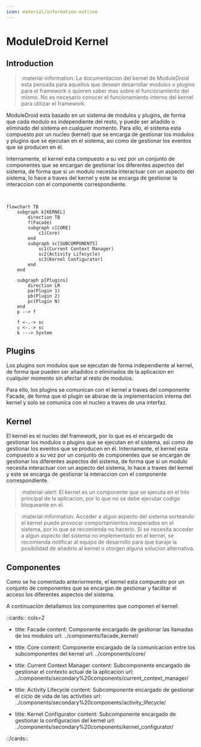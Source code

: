 ```yaml
---
icon: material/information-outline
---
```


# ModuleDroid Kernel

## Introduction

> :material-information: La documentacion del kernel de ModuleDroid esta pensada para aquellos
> que desean desarrollar modulos o plugins para el framework o quieren saber mas sobre el
> funcionamiento del mismo. No es necesario conocer el funcionamiento interno del kernel
> para utilizar el framework.

ModuleDroid esta basado en un sistema de modulos y plugins, de forma que cada modulo
es independiente del resto, y puede ser añadido o eliminado del sistema en cualquier momento.
Para ello, el sistema esta compuesto por un nucleo (kernel) que se encarga de gestionar
los modulos y plugins que se ejecutan en el sistema, asi como de gestionar los eventos
que se producen en él. 

Internamente, el kernel esta compuesto a su vez por un conjunto de componentes que se encargan
de gestionar los diferentes aspectos del sistema, de forma que si un modulo necesita interactuar
con un aspecto del sistema, lo hace a traves del kernel y este se encarga de gestionar la
interaccion con el componente correspondiente.

<br/>

```mermaid
flowchart TB
    subgraph k[KERNEL]
        direction TB
        f(Facade)
        subgraph c[CORE]
            c1(Core)
        end
        subgraph sc[SUBCOMPONENTS]
            sc1(Current Context Manager)
            sc2(Activity Lifecycle)
            sc3(Kernel Configurator)
        end
    end
    
    subgraph p[Plugins]
        direction LR
        pa(Plugin 1) 
        pb(Plugin 2)
        pc(Plugin N)
    end
    p --> f
    
    f <-.-> sc
    c <-.-> sc
    k ---> System

```

[//]: # (todo añadir los nuevos componentes a los subcomponentes del kernel)


## Plugins
Los plugins son modulos que se ejecutan de forma independiente al kernel, de forma que
pueden ser añadidos o eliminados de la aplicacion en cualquier momento sin afectar al resto
de modulos. 

Para ello, los plugins se comunican con el kernel a traves del componente Facade, de 
forma que el plugin se absrae de la implementacion interna del kernel y solo se comunica
con el nucleo a traves de una interfaz.

## Kernel
El kernel es el nucleo del framework, por lo que es el encargado de gestionar los modulos o plugins
que se ejecutan en el sistema, asi como de gestionar los eventos que se producen en él.
Internamente, el kernel esta compuesto a su vez por un conjunto de componentes que se encargan de
gestionar los diferentes aspectos del sistema, de forma que si un modulo necesita interactuar
con un aspecto del sistema, lo hace a traves del kernel y este se encarga de gestionar la
interaccion con el componente correspondiente.

> :material-alert: El kernel es un componente que se ejecuta en el hilo principal de la aplicacion,
> por lo que no se debe ejecutar codigo bloqueante en él.
<!-- Separador -->
> :material-information: Acceder a algun aspecto del sistema sorteando el kernel puede provocar
> comportamientos inesperados en el sistema, por lo que se recomienda no hacerlo. Si se necesita acceder a algun aspecto del sistema no implementado en el kernel, se recomienda notificar al
> equipo de desarrollo para que baraje la posibilidad de añadirlo al kernel o otorgen alguna solucion
> alternativa.

## Componentes
Como se ha comentado anteriormente, el kernel esta compuesto por un conjunto de componentes
que se encargan de gestionar y facilitar el acceso los diferentes aspectos del sistema. 

A continuación detallamos los componentes que componen el kernel:

::cards:: cols=2

- title: Facade
  content: Componente encargado de gestionar las llamadas de los modulos
  url: ../components/facade_kernel/
  
- title: Core
  content: Componente encargado de la comunicacion entre los subcomponentes del kernel
  url: ../components/core/
  
- title: Current Context Manager
  content: Subcomponente encargado de gestionar el contexto actual de la aplicacion
  url: ../components/secondary%20components/current_context_manager/  

- title: Activity Lifecycle
  content: Subcomponente encargado de gestionar el ciclo de vida de las activities
  url: ../components/secondary%20components/activity_lifecycle/ 

- title: Kernel Configurator
  content: Subcomponente encargado de gestionar la configuracion del kernel
  url: ../components/secondary%20components/kernel_configurator/

::/cards::

[//]: # (- title: :material-guy-fawkes-mask: Facade)
[//]: # (- title: :material-chip: Core)
[//]: # (- title: :material-nut: Current Context Manager)
[//]: # (- title: :material-sync: Activity Lifecycle)
[//]: # (- title: :material-wrench-cog: Kernel Configurator)
[//]: # (todo añadir los componentes del kernel)
